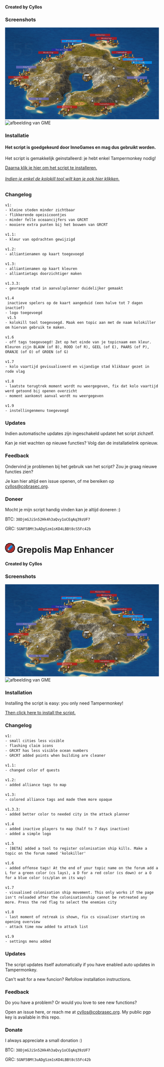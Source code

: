 #### Created by Cyllos

### Screenshots
![afbeelding van GME](https://github.com/Cyllos42/GME/raw/master/sources/afbeelding.png)
![afbeelding van GME](https://cdn.discordapp.com/attachments/357957331113345026/383591149622788097/a9c5b55a-1e19-4bc4-a2a3-9a07f339369d.png)

### Installatie
#### Het script is goedgekeurd door InnoGames en mag dus gebruikt worden.

Het script is gemakkelijk geinstalleerd: je hebt enkel Tampermonkey nodig!

[Daarna klik je hier om het script te installeren.](https://github.com/Cyllos42/GME/raw/master/GrepolisMapEnhancer.user.js)

###### [Indien je enkel de kolokill tool wilt kan je ook hier klikken.](https://github.com/Cyllos42/GME/raw/master/kolokilltool.user.js)


### Changelog
```
v1:
- kleine steden minder zichtbaar
- flikkerende opeisicoontjes
- minder felle oceaancijfers van GRCRT
- mooiere extra punten bij het bouwen van GRCRT

v1.1:
- kleur van opdrachten gewijzigd

v1.2:
- alliantienamen op kaart toegevoegd

v1.3:
- alliantienamen op kaart kleuren
- alliantietags doorzichtiger maken

v1.3.3:
- gevraagde stad in aanvalsplanner duidelijker gemaakt

v1.4
 inactieve spelers op de kaart aangeduid (een halve tot 7 dagen inactief)
- logo toegevoegd
 v1.5
- kolokill tool toegevoegd. Maak een topic aan met de naam kolokiller om hiervan gebruik te maken.

v1.6
- off tags toegevoegd! Zet op het einde van je topicnaam een kleur. Kleuren zijn BLAUW (of B), ROOD (of R), GEEL (of E), PAARS (of P), ORANJE (of O) of GROEN (of G)

v1.7
- kolo vaartijd gevisualiseerd en vijandige stad klikbaar gezet in rode vlag

v1.8
- laatste terugtrek moment wordt nu weergegeven, fix dat kolo vaartijd werd getoond bij openen overzicht
- moment aankomst aanval wordt nu weergegeven

v1.9
- instellingenmenu toegevoegd
```
### Updates

Indien automatische updates zijn ingeschakeld updatet het script zichzelf.

Kan je niet wachten op nieuwe functies? Volg dan de installatielink opnieuw.

### Feedback

Ondervind je problemen bij het gebruik van het script? Zou je graag nieuwe functies zien?

Je kan hier altijd een issue openen, of me bereiken op [cyllos@cobrasec.org](mailto:cyllos@cobrasec.org).

### Doneer

Mocht je mijn script handig vinden kan je altijd doneren :)

BTC: `38DjmGJiSn52Hk4h3aQvy1oCEqAq39zUF7`

GRC: `SGNF5BMt3uADgSzm1sKD4LBBt8cS5Fc42b`

# ![logo](https://github.com/Cyllos42/GME/raw/master/sources/logo.png) Grepolis Map Enhancer

#### Created by Cyllos

### Screenshots
![afbeelding van GME](https://github.com/Cyllos42/GME/raw/master/sources/afbeelding.png)
![afbeelding van GME](https://cdn.discordapp.com/attachments/357957331113345026/383591149622788097/a9c5b55a-1e19-4bc4-a2a3-9a07f339369d.png)

### Installation

Installing the script is easy: you only need Tampermonkey!

[Then click here to install the script.](https://github.com/Cyllos42/GME/raw/master/GrepolisMapEnhancer.user.js)


### Changelog
```
v1:
- small cities less visible
- flashing claim icons
- GRCRT has less visible ocean numbers
- GRCRT added points when building are cleaner

v1.1:
- changed color of quests

v1.2:
- added alliance tags to map

v1.3:
- colored alliance tags and made them more opaque

v1.3.3:
- added better color to needed city in the attack planner

v1.4
- added inactive players to map (half to 7 days inactive)
- added a simple logo

v1.5
- [BETA] added a tool to register colonisation ship kills. Make a topic on the forum named 'kolokiller'

v1.6
- added offense tags! At the end of your topic name on the forum add a L for a green color (cs lays), a D for a red color (cs down) or a O for a blue color (cs/plan on its way)

v1.7
- visualised colonisation ship movement. This only works if the page isn't reloaded after the colonisationship cannot be retreated any more. Press the red flag to select the enemies city

v1.8
- last moment of retreak is shown, fix cs visualiser starting on opening overview
- attack time now added to attack list

v1.9
- settings menu added
```
### Updates

The script updates itself automatically if you have enabled auto updates in Tampermonkey.

Can't wait for a new funcion? Refollow installation instructions.

### Feedback

Do you have a problem? Or would you love to see new functions?

Open an issue here, or reach me at [cyllos@cobrasec.org](mailto:cyllos@cobrasec.org).
My public pgp key is available in this repo.

### Donate

I always appreciate a small donation :)

BTC: `38DjmGJiSn52Hk4h3aQvy1oCEqAq39zUF7`

GRC: `SGNF5BMt3uADgSzm1sKD4LBBt8cS5Fc42b`
